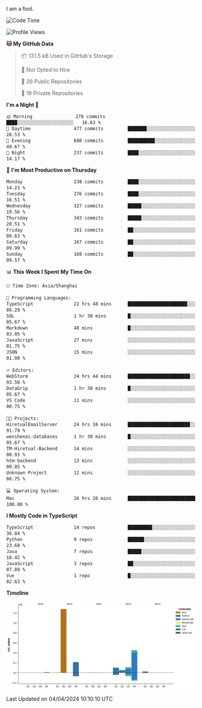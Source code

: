 I am a fool.

<!--START_SECTION:waka-->
![Code Time](http://img.shields.io/badge/Code%20Time-1%2C308%20hrs%2032%20mins-blue)

![Profile Views](http://img.shields.io/badge/Profile%20Views-0-blue)

**🐱 My GitHub Data** 

> 📦 131.5 kB Used in GitHub's Storage 
 > 
> 🚫 Not Opted to Hire
 > 
> 📜 26 Public Repositories 
 > 
> 🔑 19 Private Repositories 
 > 
**I'm a Night 🦉** 

```text
🌞 Morning                278 commits         ████░░░░░░░░░░░░░░░░░░░░░   16.63 % 
🌆 Daytime                477 commits         ███████░░░░░░░░░░░░░░░░░░   28.53 % 
🌃 Evening                680 commits         ██████████░░░░░░░░░░░░░░░   40.67 % 
🌙 Night                  237 commits         ████░░░░░░░░░░░░░░░░░░░░░   14.17 % 
```
📅 **I'm Most Productive on Thursday** 

```text
Monday                   238 commits         ████░░░░░░░░░░░░░░░░░░░░░   14.23 % 
Tuesday                  276 commits         ████░░░░░░░░░░░░░░░░░░░░░   16.51 % 
Wednesday                327 commits         █████░░░░░░░░░░░░░░░░░░░░   19.56 % 
Thursday                 343 commits         █████░░░░░░░░░░░░░░░░░░░░   20.51 % 
Friday                   161 commits         ██░░░░░░░░░░░░░░░░░░░░░░░   09.63 % 
Saturday                 167 commits         ██░░░░░░░░░░░░░░░░░░░░░░░   09.99 % 
Sunday                   160 commits         ██░░░░░░░░░░░░░░░░░░░░░░░   09.57 % 
```


📊 **This Week I Spent My Time On** 

```text
🕑︎ Time Zone: Asia/Shanghai

💬 Programming Languages: 
TypeScript               22 hrs 48 mins      ██████████████████████░░░   86.29 % 
SQL                      1 hr 30 mins        █░░░░░░░░░░░░░░░░░░░░░░░░   05.67 % 
Markdown                 48 mins             █░░░░░░░░░░░░░░░░░░░░░░░░   03.05 % 
JavaScript               27 mins             ░░░░░░░░░░░░░░░░░░░░░░░░░   01.75 % 
JSON                     15 mins             ░░░░░░░░░░░░░░░░░░░░░░░░░   01.00 % 

🔥 Editors: 
WebStorm                 24 hrs 44 mins      ███████████████████████░░   93.58 % 
DataGrip                 1 hr 30 mins        █░░░░░░░░░░░░░░░░░░░░░░░░   05.67 % 
VS Code                  11 mins             ░░░░░░░░░░░░░░░░░░░░░░░░░   00.75 % 

🐱‍💻 Projects: 
HiretualEmailServer      24 hrs 16 mins      ███████████████████████░░   91.79 % 
wenshenai-databases      1 hr 30 mins        █░░░░░░░░░░░░░░░░░░░░░░░░   05.67 % 
TM-Hiretual-Backend      14 mins             ░░░░░░░░░░░░░░░░░░░░░░░░░   00.93 % 
htm-backend              13 mins             ░░░░░░░░░░░░░░░░░░░░░░░░░   00.85 % 
Unknown Project          11 mins             ░░░░░░░░░░░░░░░░░░░░░░░░░   00.75 % 

💻 Operating System: 
Mac                      26 hrs 26 mins      █████████████████████████   100.00 % 
```

**I Mostly Code in TypeScript** 

```text
TypeScript               14 repos            █████████░░░░░░░░░░░░░░░░   36.84 % 
Python                   9 repos             ██████░░░░░░░░░░░░░░░░░░░   23.68 % 
Java                     7 repos             █████░░░░░░░░░░░░░░░░░░░░   18.42 % 
JavaScript               3 repos             ██░░░░░░░░░░░░░░░░░░░░░░░   07.89 % 
Vue                      1 repo              █░░░░░░░░░░░░░░░░░░░░░░░░   02.63 % 
```



**Timeline**

![Lines of Code chart](https://raw.githubusercontent.com/VeejaLiu/VeejaLiu/master/assets/bar_graph.png)


 Last Updated on 04/04/2024 10:10:10 UTC
<!--END_SECTION:waka-->
